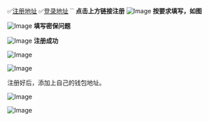 ✅[注册地址](https://h5.xlthshop.com/#/pages/auth/register?inviteCode=b03fca)                 ✅[登录地址](https://h5.xlthshop.com)
``
**点击上方链接注册**
![Image](https://github.com/user-attachments/assets/d6b3d241-2b36-49a5-b279-1151c9194a63)
**按要求填写，如图**

![Image](https://github.com/user-attachments/assets/926d1817-f372-4f22-bc01-8cebfbf967a0)
**填写密保问题**

![Image](https://github.com/user-attachments/assets/434ea316-62b8-44dc-b972-a206cc9d08f5)
**注册成功**

![Image](https://github.com/user-attachments/assets/a548e682-1c10-418b-81ee-147e8e67d30c)

![Image](https://github.com/user-attachments/assets/69d887d3-d3c0-43f4-9a77-1714b5b96c04)


注册好后，添加上自己的钱包地址。

![Image](https://github.com/user-attachments/assets/4d974497-6b21-40b4-8d39-afbd6a3e2706)

![Image](https://github.com/user-attachments/assets/f511a610-0435-47a0-a426-34f764fe9742)